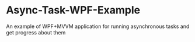 # Async-Task-WPF-Example
An example of WPF+MVVM application for running asynchronous tasks and get progress about them
